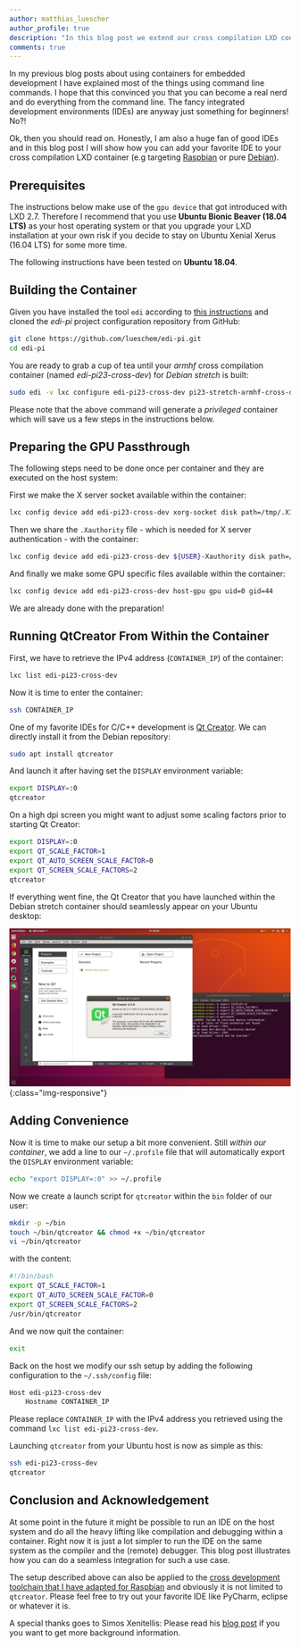 ```yaml
---
author: matthias_luescher
author_profile: true
description: "In this blog post we extend our cross compilation LXD container and add an integrated development environment (IDE) for C/C++."
comments: true
---
```


In my previous blog posts about using containers for embedded development
I have explained most of the things using command line commands. I hope that this
convinced you that you can become a real nerd and do everything from the command line.
The fancy integrated development environments (IDEs) are anyway just something for
beginners! No?!

Ok, then you should read on. Honestly, I am also a huge fan of good IDEs and in this
blog post I will show how you can add your favorite IDE to your
cross compilation LXD container (e.g targeting [Raspbian](/Cross-Compiling-for-Raspbian/)
or pure [Debian](/A-new-Approach-to-Operating-System-Image-Generation/)).

## Prerequisites

The instructions below make use of the `gpu device` that got introduced with LXD 2.7.
Therefore I recommend that you use **Ubuntu Bionic Beaver (18.04 LTS)** as your host operating
system or that you upgrade your LXD installation at your own risk if you decide to stay
on Ubuntu Xenial Xerus (16.04 LTS) for some more time.

The following instructions have been tested on **Ubuntu 18.04**.
 
## Building the Container

Given you have installed the tool `edi` according to
[this instructions](http://docs.get-edi.io/en/latest/getting_started.html)
and cloned the *edi-pi* project configuration repository from GitHub:

``` bash
git clone https://github.com/lueschem/edi-pi.git
cd edi-pi
``` 

You are ready to grab a cup of tea until your *armhf* cross compilation container
(named *edi-pi23-cross-dev*) for *Debian stretch* is built:

``` bash
sudo edi -v lxc configure edi-pi23-cross-dev pi23-stretch-armhf-cross-dev.yml
```

Please note that the above command will generate a *privileged* container which
will save us a few steps in the instructions below.

## Preparing the GPU Passthrough

The following steps need to be done once per container and they are executed on the host
system:

First we make the X server socket available within the container:

``` bash
lxc config device add edi-pi23-cross-dev xorg-socket disk path=/tmp/.X11-unix/X0 source=/tmp/.X11-unix/X0
```

Then we share the `.Xauthority` file - which is needed for X server authentication -
with the container:

``` bash
lxc config device add edi-pi23-cross-dev ${USER}-Xauthority disk path=/home/${USER}/.Xauthority source=${XAUTHORITY}
```

And finally we make some GPU specific files available within the container:

``` bash
lxc config device add edi-pi23-cross-dev host-gpu gpu uid=0 gid=44
```

We are already done with the preparation!

## Running QtCreator From Within the Container

First, we have to retrieve the IPv4 address (`CONTAINER_IP`) of the container:

``` bash
lxc list edi-pi23-cross-dev
```

Now it is time to enter the container:

``` bash
ssh CONTAINER_IP
```

One of my favorite IDEs for C/C++ development is
[Qt Creator](https://www.qt.io/qt-features-libraries-apis-tools-and-ide/#ide).
We can directly install it from the Debian repository:

``` bash
sudo apt install qtcreator
```

And launch it after having set the `DISPLAY` environment variable:

``` bash
export DISPLAY=:0
qtcreator
```

On a high dpi screen you might want to adjust some scaling factors prior
to starting Qt Creator:

``` bash
export DISPLAY=:0
export QT_SCALE_FACTOR=1
export QT_AUTO_SCREEN_SCALE_FACTOR=0
export QT_SCREEN_SCALE_FACTORS=2
qtcreator
```

If everything went fine, the Qt Creator that you have launched within
the Debian stretch container should seamlessly appear on your Ubuntu
desktop:

![Qt Creator](/assets/images/blog/QtCreator.png){:class="img-responsive"}

## Adding Convenience

Now it is time to make our setup a bit more convenient. Still *within our container*,
we add a line to our `~/.profile` file that will automatically export the `DISPLAY`
environment variable:

``` bash
echo "export DISPLAY=:0" >> ~/.profile
```

Now we create a launch script for `qtcreator` within the `bin` folder of our user:

``` bash
mkdir -p ~/bin
touch ~/bin/qtcreator && chmod +x ~/bin/qtcreator
vi ~/bin/qtcreator
```

with the content:

``` bash
#!/bin/bash
export QT_SCALE_FACTOR=1
export QT_AUTO_SCREEN_SCALE_FACTOR=0
export QT_SCREEN_SCALE_FACTORS=2
/usr/bin/qtcreator
```

And we now quit the container:

``` bash
exit
```

Back on the host we modify our ssh setup by adding the following configuration
to the `~/.ssh/config` file:

``` bash
Host edi-pi23-cross-dev
    Hostname CONTAINER_IP
```

Please replace `CONTAINER_IP` with the IPv4 address you retrieved using the command
`lxc list edi-pi23-cross-dev`.

Launching `qtcreator` from your Ubuntu host is now as simple as this:

``` bash
ssh edi-pi23-cross-dev
qtcreator
```

## Conclusion and Acknowledgement

At some point in the future it might be possible to run an IDE on the host system
and do all the heavy lifting like compilation and debugging within a container. Right
now it is just a lot simpler to run the IDE on the same system as the compiler and the
(remote) debugger. This blog post illustrates how you can do a seamless integration for
such a use case.

The setup described above can also be applied to the [cross development toolchain that
I have adapted for Raspbian](/Cross-Compiling-for-Raspbian/) and obviously it is not limited
to `qtcreator`. Please feel free to try out your favorite IDE like PyCharm, eclipse or
whatever it is.

A special thanks goes to Simos Xenitellis: Please read his
[blog post](https://blog.simos.info/how-to-run-graphics-accelerated-gui-apps-in-lxd-containers-on-your-ubuntu-desktop/) 
if you you want to get more background information.